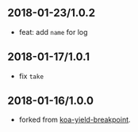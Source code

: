 ## 2018-01-23/1.0.2

- feat: add `name` for log

## 2018-01-17/1.0.1

- fix `take`

## 2018-01-16/1.0.0

- forked from [koa-yield-breakpoint](https://github.com/nswbmw/koa-yield-breakpoint).
